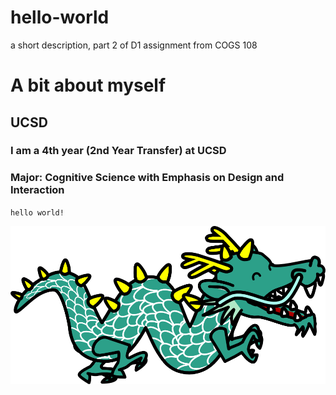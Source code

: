 # hello-world
a short description, part 2 of D1 assignment from COGS 108 
# A bit about myself

## UCSD 
### I am a 4th year (2nd Year Transfer) at UCSD
### Major: Cognitive Science with Emphasis on Design and Interaction

`hello world!`

![alt text](dragon.png)
